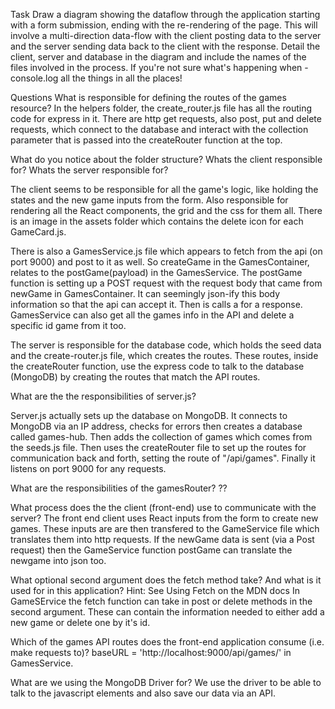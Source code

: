 Task
Draw a diagram showing the dataflow through the application starting with a form submission, ending with the re-rendering of the page. This will involve a multi-direction data-flow with the client posting data to the server and the server sending data back to the client with the response. Detail the client, server and database in the diagram and include the names of the files involved in the process. If you're not sure what's happening when - console.log all the things in all the places!

Questions
What is responsible for defining the routes of the games resource?
  In the helpers folder, the create_router.js file has all the routing code for express in it. There are http get requests, also post, put and delete requests, which connect to the database and interact with the collection parameter that is passed into the createRouter function at the top.

What do you notice about the folder structure? Whats the client responsible for? Whats the server responsible for?

  The client seems to be responsible for all the game's logic, like holding the states and the new game inputs from the form. Also responsible for rendering all the React components, the grid and the css for them all. There is an image in the assets folder which contains the delete icon for each GameCard.js.

  There is also a GamesService.js file which appears to fetch from the api (on port 9000) and post to it as well. So createGame in the GamesContainer, relates to the postGame(payload) in the GamesService. The postGame function is setting up a POST request with the request body that came from newGame in GamesContainer. It can seemingly json-ify this body information so that the api can accept it. Then is calls a for a response.
  GamesService can also get all the games info in the API and delete a specific id game from it too.

  The server is responsible for the database code, which holds the seed data and the create-router.js file, which creates the routes. These routes, inside the createRouter function, use the express code to talk to the database (MongoDB) by creating the routes that match the API routes.


What are the the responsibilities of server.js?

  Server.js actually sets up the database on MongoDB. It connects to MongoDB via an IP address, checks for errors then creates a database called games-hub. Then adds the collection of games which comes from the seeds.js file. Then uses the createRouter file to set up the routes for communication  back and forth, setting the route of "/api/games". Finally it listens on  port 9000 for any requests.


What are the responsibilities of the gamesRouter?
  ??

What process does the the client (front-end) use to communicate with the server?
  The front end client uses React inputs from the form to create new games. These inputs are are then transfered to the GameService file which translates them into http requests. If the newGame data is sent (via a Post request) then the GameService function postGame can translate the newgame into json too.


What optional second argument does the fetch method take? And what is it used for in this application? Hint: See Using Fetch on the MDN docs
  In GameSErvice the fetch function can take in post or delete methods in the second argument. These can contain the information needed to either add a new game or delete one by it's id.


Which of the games API routes does the front-end application consume (i.e. make requests to)?
  baseURL = 'http://localhost:9000/api/games/' in GamesService.

What are we using the MongoDB Driver for?
  We use the driver to be able to talk to the javascript elements and also save our data via an API.
